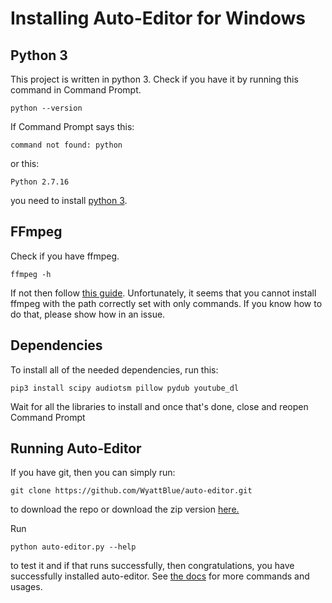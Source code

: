 # Installing Auto-Editor for Windows
## Python 3
This project is written in python 3. Check if you have it by running this command in Command Prompt.
```terminal
python --version
```

If Command Prompt says this:

```terminal
command not found: python
```

or this:
```terminal
Python 2.7.16
```

you need to install [python 3](https://www.python.org/downloads/).

## FFmpeg
Check if you have ffmpeg.

```terminal
ffmpeg -h
```

If not then follow [this guide](https://www.wikihow.com/Install-FFmpeg-on-Windows). Unfortunately, it seems that you cannot install ffmpeg with the path correctly set with only commands. If you know how to do that, please show how in an issue.

## Dependencies
To install all of the needed dependencies, run this:
```terminal
pip3 install scipy audiotsm pillow pydub youtube_dl
```

Wait for all the libraries to install and once that's done, close and reopen Command Prompt

## Running Auto-Editor

If you have git, then you can simply run:
```terminal
git clone https://github.com/WyattBlue/auto-editor.git
```

to download the repo or download the zip version [here.](https://github.com/WyattBlue/auto-editor/archive/master.zip)

Run
```terminal
python auto-editor.py --help
```
to test it and if that runs successfully, then congratulations, you have successfully installed auto-editor. See [the docs](/resources/docs.md) for more commands and usages.
